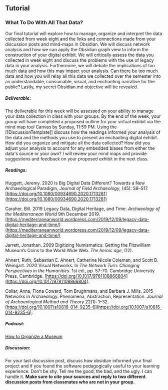 ## Tutorial

### What To Do With All That Data?

Our final tutorial will explore how to manage, organize and interpret the data collected from week eight and the links and connections made from your discussion posts and mind-maps in Obsidian. We will discuss network analysis and how we can apply the Obsidian graph view to inform the construction of your digital exhibit. We will critically assess the data you collected in week eight and discuss the problems with the use of legacy data in your analysis. Furthermore, we will debate the implications of too much data and how this may impact your analysis. Can there be too much data and how you will relay all this data we collected over the semester into an understandable, consumable, visual, and enchanting narrative for the public? Lastly, my secret Obsidian.md objective will be revealed.  

##### Deliverable: 

The deliverable for this week will be assessed on your ability to manage your data collection in class with your groups. By the end of the week, your group will have completed a proposed outline for your virtual exhibit via the mind map tool Canvas by Sunday, 11:59 PM. Using the [[DiscussionTemplate]] discuss how the readings informed your analysis of the data and the methods you use to present an enchanting digital exhibit.  How did you organize and mitigate all the data collected? How did you adjust your analysis to account for any embedded biases from either the data's source or your own? I will review your mind maps and provide suggestions and feedback on your proposed exhibit in the next class. 

##### Readings:

Huggett, Jeremy. 2020   Is Big Digital Data Different? Towards a New Archaeological Paradigm, _Journal of Field Archaeology_, (45): S8–S17.[https://doi.org/10.1080/00934690.2020.1713281](https://doi.org/10.1080/00934690.2020.1713281)

Caraher, Bill. 2019   Legacy Data, Digital Heritage, and Time. _Archaeology of the Mediterranean World_ 9th December 2019. [https://mediterraneanworld.wordpress.com/2019/12/09/legacy-data-digital-heritage-and-time/](https://mediterraneanworld.wordpress.com/2019/12/09/legacy-data-digital-heritage-and-time/)

Jarrett, Jonathan. 2009   Digitizing Numismatics: Getting the Fitzwilliam Museum’s Coins to the World Wide Web. *The heroic age*, (12).

Ahnert, Ruth, Sebastian E. Ahnert, Catherine Nicole Coleman, and Scott B. Weingart. 2020   Visual Networks. In _The Network Turn: Changing Perspectives in the Humanities_. 1st ed., pp. 57-70. Cambridge University Press, Cambridge. [https://doi.org/10.1017/9781108866804](https://doi.org/10.1017/9781108866804).

Collar, Anna, Fiona Coward, Tom Brughmans, and Barbara J. Mills. 2015   Networks in Archaeology: Phenomena, Abstraction, Representation. _Journal of Archaeological Method and Theory_ 22(1): 1–32. [https://doi.org/10.1007/s10816-014-9235-6](https://doi.org/10.1007/s10816-014-9235-6).

##### Podcast:

[How to Organize a Museum](https://byzantiumandfriends.podbean.com/e/86-how-to-organize-a-museum-exhibition-%e2%80%93-and-bring-the-holy-land-home-with-amanda-luyster/)

##### Discussion:

For your last discussion post, discuss how obsidian informed your final project and if you found the software pedagogically useful to your learning experience. Don't be shy. Tell me the good, the bad, and the ugly. I can handle it. 
**Make sure to cite your sources and reply to two different discussion posts from classmates who are not in your group.** 
